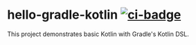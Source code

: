 # hello-gradle-kotlin [![ci-badge]][ci-travis]

This project demonstrates basic Kotlin with Gradle's Kotlin DSL.

[ci-badge]: https://travis-ci.org/dksmiffs/hello-gradle-kotlin.svg "Travis CI build status"
[ci-travis]: https://travis-ci.org/dksmiffs/hello-gradle-kotlin

